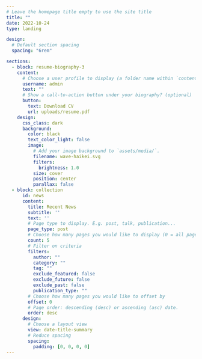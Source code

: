 ```yaml
---
# Leave the homepage title empty to use the site title
title: ""
date: 2022-10-24
type: landing

design:
  # Default section spacing
  spacing: "6rem"

sections:
  - block: resume-biography-3
    content:
      # Choose a user profile to display (a folder name within `content/authors/`)
      username: admin
      text: ""
      # Show a call-to-action button under your biography? (optional)
      button:
        text: Download CV
        url: uploads/resume.pdf
    design:
      css_class: dark
      background:
        color: black
        text_color_light: false
        image:
          # Add your image background to `assets/media/`.
          filename: wave-haikei.svg
          filters:
            brightness: 1.0
          size: cover
          position: center
          parallax: false
  - block: collection
      id: news
      content:
        title: Recent News
        subtitle: ''
        text: ''
        # Page type to display. E.g. post, talk, publication...
        page_type: post
        # Choose how many pages you would like to display (0 = all pages)
        count: 5
        # Filter on criteria
        filters:
          author: ""
          category: ""
          tag: ""
          exclude_featured: false
          exclude_future: false
          exclude_past: false
          publication_type: ""
        # Choose how many pages you would like to offset by
        offset: 0
        # Page order: descending (desc) or ascending (asc) date.
        order: desc
      design:
        # Choose a layout view
        view: date-title-summary
        # Reduce spacing
        spacing:
          padding: [0, 0, 0, 0]
---
```

